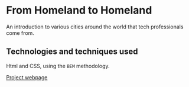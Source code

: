 # From Homeland to Homeland

An introduction to various cities around the world that tech professionals come from.

## Technologies and techniques used

Html and CSS, using the `BEM` methodology.

[Project webpage](https://dianakamensky.github.io/web_project_3/)

